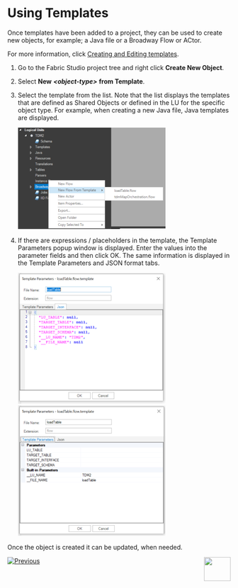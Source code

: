 # Using Templates

Once templates have been added to a project, they can be used to create new objects, for example; a Java file or a Broadway Flow or ACtor.  

For more information, click  [Creating and Editing templates](02_create_and_edit_template.md).

1. Go to the Fabric Studio project tree and right click **Create New Object**.

2. Select **New** ***\<object-type\>*** **from Template**.

3. Select the template from the list. Note that the list displays the templates that are defined as Shared Objects or defined in the LU for the specific object type. For example, when creating a new Java file, Java templates are displayed.

   ![image](images/templates_02_use_template.png)

4. If there are expressions / placeholders in the template, the Template Parameters popup window is displayed. Enter the values into the parameter fields and then click OK.  The same information is displayed in the Template Parameters and JSON format tabs.  

   <img src="images/templates_03_use_tmplt_params_json.png" alt="image" /><img src="images/templates_03_use_tmplt_params_proprty.png" alt="image"  />

   

Once the object is created it can be updated, when needed.

   

[![Previous](/articles/images/Previous.png)](02_create_and_edit_template.md)[<img align="right" width="60" height="54" src="/articles/images/Next.png">](04_advanced_template_capabilities.md)  
